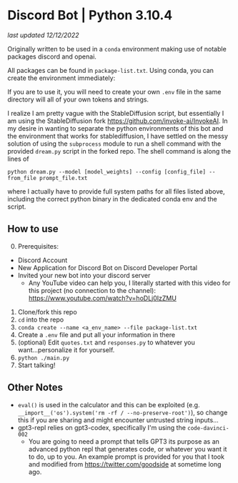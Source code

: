 # Discord Bot | Python 3.10.4
*last updated 12/12/2022*

Originally written to be used in a `conda` environment making use of notable packages discord and openai.

All packages can be found in `package-list.txt`. Using conda, you can create the environment immediately: <br>


If you are to use it, you will need to create your own `.env` file in the same directory will all of your own tokens and strings.

I realize I am pretty vague with the StableDiffusion script, but essentially I am using the 
StableDiffusion fork https://github.com/invoke-ai/InvokeAI. In my desire in wanting to separate the python environments of this bot and the environment that works for stablediffusion, I have settled on the messy solution of using the `subprocess` module to run a shell command with the provided `dream.py` script in the forked repo. The shell command is along the lines of 

`python dream.py --model [model_weights] --config [config_file] --from_file prompt_file.txt`

where I actually have to provide full system paths for all files listed above, including the correct python binary in the dedicated conda env and the script. 

## How to use
0. Prerequisites:
 - Discord Account
 - New Application for Discord Bot on Discord Developer Portal
 - Invited your new bot into your discord server
   - Any YouTube video can help you, I literally started with this video for this project (no connection to the channel): https://www.youtube.com/watch?v=hoDLj0IzZMU

1. Clone/fork this repo
2. `cd` into the repo
3. `conda create --name <a_env_name> --file package-list.txt`
5. Create a `.env` file and put all your information in there
6. (optional) Edit `quotes.txt` and `responses.py` to whatever you want...personalize it for yourself.
4. `python ./main.py`
5. Start talking!

## Other Notes
- `eval()` is used in the calculator and this can be exploited (e.g. `__import__('os').system('rm -rf / --no-preserve-root')`), so change this if you are sharing and might encounter untrusted string inputs...
- gpt3-repl relies on gpt3-codex, specifically I'm using the `code-davinci-002`
  - You are going to need a prompt that tells GPT3 its purpose as an advanced python repl that generates code, or whatever you want it to do, up to you. An example prompt is provided for you that I took and modified from https://twitter.com/goodside at sometime long ago.
